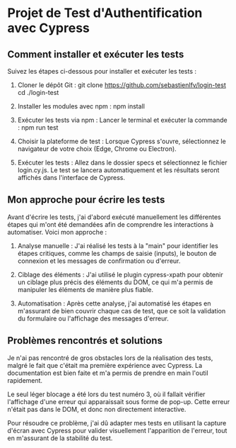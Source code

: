 # Projet de Test d'Authentification avec Cypress

## Comment installer et exécuter les tests

Suivez les étapes ci-dessous pour installer et exécuter les tests :

1. Cloner le dépôt Git :
  git clone https://github.com/sebastienlfv/login-test
  cd ./login-test

2. Installer les modules avec npm :
  npm install

3. Exécuter les tests via npm :
  Lancer le terminal et exécuter la commande :
    npm run test
    
4. Choisir la plateforme de test :
  Lorsque Cypress s'ouvre, sélectionnez le navigateur de votre choix (Edge, Chrome ou Electron).

5. Exécuter les tests :
  Allez dans le dossier specs et sélectionnez le fichier login.cy.js.
  Le test se lancera automatiquement et les résultats seront affichés dans l'interface de Cypress.

## Mon approche pour écrire les tests

Avant d'écrire les tests, j'ai d'abord exécuté manuellement les différentes étapes qui m'ont été demandées afin de comprendre les interactions à automatiser. Voici mon approche :

1. Analyse manuelle : J'ai réalisé les tests à la "main" pour identifier les étapes critiques, comme les champs de saisie (inputs), le bouton de connexion et les messages de confirmation ou d'erreur.

2. Ciblage des éléments : J'ai utilisé le plugin cypress-xpath pour obtenir un ciblage plus précis des éléments du DOM, ce qui m'a permis de manipuler les éléments de manière plus fiable.

3. Automatisation : Après cette analyse, j'ai automatisé les étapes en m'assurant de bien couvrir chaque cas de test, que ce soit la validation du formulaire ou l'affichage des messages d'erreur.

## Problèmes rencontrés et solutions

Je n'ai pas rencontré de gros obstacles lors de la réalisation des tests, malgré le fait que c'était ma première expérience avec Cypress. La documentation est bien faite et m'a permis de prendre en main l'outil rapidement.

Le seul léger blocage a été lors du test numéro 3, où il fallait vérifier l'affichage d'une erreur qui apparaissait sous forme de pop-up. Cette erreur n'était pas dans le DOM, et donc non directement interactive.

Pour résoudre ce problème, j'ai dû adapter mes tests en utilisant la capture d'écran avec Cypress pour valider visuellement l'apparition de l'erreur, tout en m'assurant de la stabilité du test.
